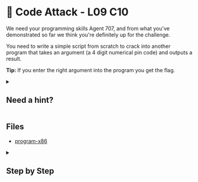 # 💫 Code Attack - L09 C10

We need your programming skills Agent 707, and from what you've demonstrated so far we think you're definitely up for the challenge.

You need to write a simple script from scratch to crack into another program that takes an argument (a 4 digit numerical pin code) and outputs a result.

**Tip:** If you enter the right argument into the program you get the flag.

<details><summary>

## Need a hint?</summary>

```txt
💡 Hint: You will need to write a script for this one, or you'll be at it for a very long time.
   You can use Python, or it may be even easier to use a BASH script.
   Your script will need to include at least one loop to make this work.
   If you're using BASH you might consider a while loop.
```

</details>

## Files

- [program-x86](/assets/codeattack1)

<details><summary>

## Step by Step</summary>

- Download the file
- Run `chmod +x [filename]`
- Run `python -c 'for i in range(9999): print(str(i).zfill(3))' | xargs -I {} [filename] "{}"
`
- This will print all 4 digit combinations in a format like this ..., 0012, 0013 ... using python and redirect the ouput of each line to the program as a password
- The flag will appear once the correct pin was found, press `ctr+c` when that happens to make it easier to copy

`flag: 8YBqF1vjnplFDCRomom`

</details>
